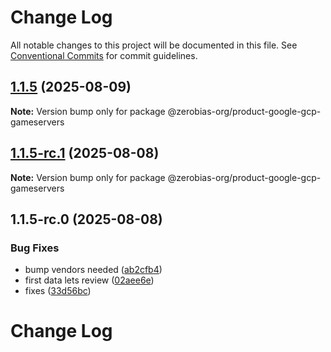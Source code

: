# Change Log

All notable changes to this project will be documented in this file.
See [Conventional Commits](https://conventionalcommits.org) for commit guidelines.

## [1.1.5](https://github.com/zerobias-org/product/compare/@zerobias-org/product-google-gcp-gameservers@1.1.5-rc.1...@zerobias-org/product-google-gcp-gameservers@1.1.5) (2025-08-09)

**Note:** Version bump only for package @zerobias-org/product-google-gcp-gameservers





## [1.1.5-rc.1](https://github.com/zerobias-org/product/compare/@zerobias-org/product-google-gcp-gameservers@1.1.5-rc.0...@zerobias-org/product-google-gcp-gameservers@1.1.5-rc.1) (2025-08-08)

**Note:** Version bump only for package @zerobias-org/product-google-gcp-gameservers





## 1.1.5-rc.0 (2025-08-08)


### Bug Fixes

* bump vendors needed ([ab2cfb4](https://github.com/zerobias-org/product/commit/ab2cfb4a9cf2e3008e08b068f98011fec096c932))
* first data lets review ([02aee6e](https://github.com/zerobias-org/product/commit/02aee6e8c4f11675de7c63a00f4c8254a67a4dd7))
* fixes ([33d56bc](https://github.com/zerobias-org/product/commit/33d56bcaedf3fa5e3939a33c0fb57eda53539d05))





# Change Log
